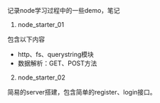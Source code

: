 记录node学习过程中的一些demo，笔记

1. node_starter_01

  包含以下内容

  - http、fs、querystring模块
  - 数据解析：GET、POST方法

2. node_starter_02

  简易的server搭建，包含简单的register、login接口。
